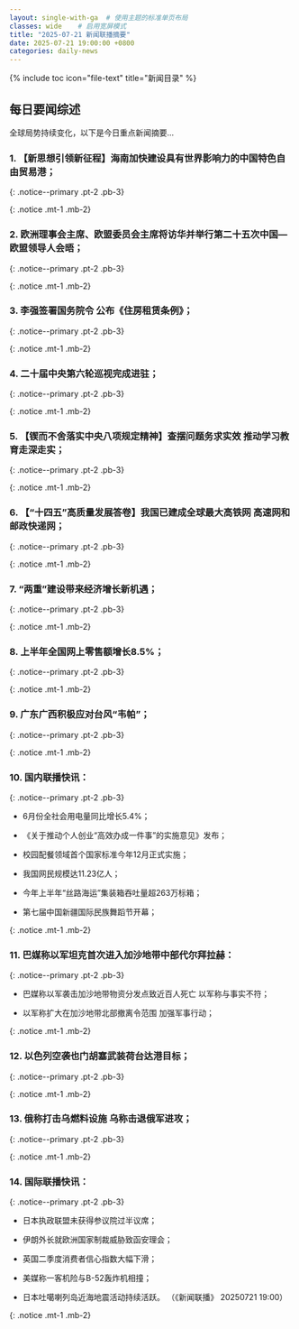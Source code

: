 ```yaml
---
layout: single-with-ga  # 使用主题的标准单页布局
classes: wide    # 启用宽屏模式
title: "2025-07-21 新闻联播摘要"
date: 2025-07-21 19:00:00 +0800
categories: daily-news
---
```


{% include toc icon="file-text" title="新闻目录" %}
   
## 每日要闻综述

全球局势持续变化，以下是今日重点新闻摘要...

### 1. 【新思想引领新征程】海南加快建设具有世界影响力的中国特色自由贸易港； 

{: .notice--primary .pt-2 .pb-3}

{: .notice .mt-1 .mb-2}

### 2. 欧洲理事会主席、欧盟委员会主席将访华并举行第二十五次中国—欧盟领导人会晤； 

{: .notice--primary .pt-2 .pb-3}

{: .notice .mt-1 .mb-2}

### 3. 李强签署国务院令 公布《住房租赁条例》； 

{: .notice--primary .pt-2 .pb-3}

{: .notice .mt-1 .mb-2}

### 4. 二十届中央第六轮巡视完成进驻； 

{: .notice--primary .pt-2 .pb-3}

{: .notice .mt-1 .mb-2}

### 5. 【锲而不舍落实中央八项规定精神】查摆问题务求实效 推动学习教育走深走实； 

{: .notice--primary .pt-2 .pb-3}

{: .notice .mt-1 .mb-2}

### 6. 【“十四五”高质量发展答卷】我国已建成全球最大高铁网 高速网和邮政快递网； 

{: .notice--primary .pt-2 .pb-3}

{: .notice .mt-1 .mb-2}

### 7. “两重”建设带来经济增长新机遇； 

{: .notice--primary .pt-2 .pb-3}

{: .notice .mt-1 .mb-2}

### 8. 上半年全国网上零售额增长8.5%； 

{: .notice--primary .pt-2 .pb-3}

{: .notice .mt-1 .mb-2}

### 9. 广东广西积极应对台风“韦帕”； 

{: .notice--primary .pt-2 .pb-3}

{: .notice .mt-1 .mb-2}

### 10. 国内联播快讯： 

{: .notice--primary .pt-2 .pb-3}

- 6月份全社会用电量同比增长5.4%；

- 《关于推动个人创业“高效办成一件事”的实施意见》发布；

- 校园配餐领域首个国家标准今年12月正式实施；

- 我国网民规模达11.23亿人；

- 今年上半年“丝路海运”集装箱吞吐量超263万标箱；

- 第七届中国新疆国际民族舞蹈节开幕；

{: .notice .mt-1 .mb-2}

### 11. 巴媒称以军坦克首次进入加沙地带中部代尔拜拉赫： 

{: .notice--primary .pt-2 .pb-3}

- 巴媒称以军袭击加沙地带物资分发点致近百人死亡 以军称与事实不符；

- 以军称扩大在加沙地带北部撤离令范围 加强军事行动；

{: .notice .mt-1 .mb-2}

### 12. 以色列空袭也门胡塞武装荷台达港目标； 

{: .notice--primary .pt-2 .pb-3}

{: .notice .mt-1 .mb-2}

### 13. 俄称打击乌燃料设施 乌称击退俄军进攻； 

{: .notice--primary .pt-2 .pb-3}

{: .notice .mt-1 .mb-2}

### 14. 国际联播快讯： 

{: .notice--primary .pt-2 .pb-3}

- 日本执政联盟未获得参议院过半议席；

- 伊朗外长就欧洲国家制裁威胁致函安理会；

- 英国二季度消费者信心指数大幅下滑；

- 美媒称一客机险与B-52轰炸机相撞；

- 日本吐噶喇列岛近海地震活动持续活跃。 （《新闻联播》 20250721 19:00）

{: .notice .mt-1 .mb-2}